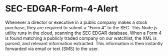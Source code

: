 # SEC-EDGAR-Form-4-Alert
Whenever a director or executive in a public company makes a stock purchase, they are required to submit a "Form 4" to the SEC. This Node.js utility runs in the cloud, scanning the SEC EDGAR database. When a Form 4 is found matching a publicly traded company on our watchlist, the XML is parsed, and relevant information extracted. This information is then instantly forwarded via email or text (SMS) to the user.
